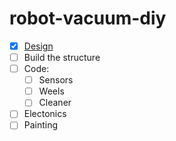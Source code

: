 # robot-vacuum-diy

* [x] [Design](https://www.figma.com/file/zyBkrP7cNcSj1mIOj0Xagz/Robot?node-id=0%3A1)
* [ ] Build the structure
* [ ] Code:
  * [ ] Sensors
  * [ ] Weels
  * [ ] Cleaner
* [ ] Electonics
* [ ] Painting
